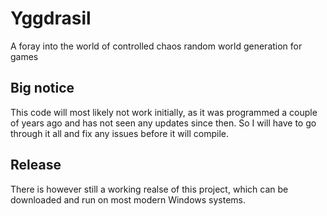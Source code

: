 # Yggdrasil

A foray into the world of controlled chaos random world generation for games

## Big notice
This code will most likely not work initially, as it was programmed a couple of years ago and has not seen any updates since then. 
So I will have to go through it all and fix any issues before it will compile.

## Release
There is however still a working realse of this project, which can be downloaded and run on most modern Windows systems.
